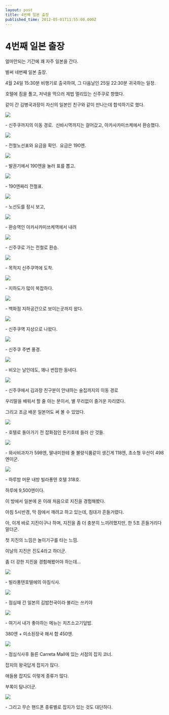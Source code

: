 ```yaml
---
layout: post
title: 4번째 일본 출장
published_time: 2012-05-01T11:55:00.000Z
---
```


# 4번째 일본 출장


얼마안되는 기간에 꽤 자주 일본을 간다.

벌써 네번째 일본 출장.

4월 24일 15:30분 비행기로 출국하여, 그 다음날인 25일 22:30분 귀국하는 일정.

호텔에 짐을 풀고, 저녁을 먹으러 제법 멀리있는 신주쿠로 향했다.

같이 간 김병국과장이 자신의 일본인 친구와 같이 만나는데 합석하기로 했다.

![](../600x0/http/pds24.egloos.com/pds/201205/01/80/a0109780_4f9f4a562abbd.png)

\- 신주쿠까지의 이동 경로.  신바시역까지는 걸어갔고, 아카사카미쓰케에서 환승했다.

![](../pds/201205/01/80/a0109780_4f9f4a7129c46.jpg)

\- 전철노선표와 요금을 확인.  요금은 190엔.

![](../pds/201205/01/80/a0109780_4f9f4a8576307.jpg)

\- 발권기에서 190엔을 눌러 표를 뽑고.

![](../pds/201205/01/80/a0109780_4f9f4a8594aa2.jpg)

\- 190엔짜리 전철표.

![](../pds/201205/01/80/a0109780_4f9f4a86ca102.jpg)

\- 노선도를 잠시 보고,

![](../pds/201205/01/80/a0109780_4f9f4a86334a5.jpg)

\- 환승역인 아카사카미쓰케역에서 내려

![](../pds/201205/01/80/a0109780_4f9f4a87e3fd9.jpg)

\- 신주쿠로 가는 전철로 환승.

![](../pds/201205/01/80/a0109780_4f9f4a887cc39.jpg)

\- 목적지 신주쿠역에 도착.

![](../pds/201205/01/80/a0109780_4f9f4a889f059.jpg)

\- 지하도가 많이 복잡하다.

![](../pds/201205/01/80/a0109780_4f9f4a89dc5a1.jpg)

\- 백화점 지하공간으로 보이는곳까지 왔다.

![](../pds/201205/01/80/a0109780_4f9f4a92091f3.jpg)

\- 신주쿠역 지상으로 나왔다.

![](../pds/201205/01/80/a0109780_4f9f4a9274ce6.jpg)

\- 신주쿠 주변 풍경.

![](../pds/201205/01/80/a0109780_4f9f4a93ca53d.jpg)

\- 비오는 날인데도, 꽤나 번잡한 동네다.

![](../pds/201205/01/80/a0109780_4f9f4a54af302.png)

\- 신주쿠에서 김과장 친구분이 안내하는 술집까지의 이동 경로

우리말을 배워서 할 줄 아는 분이서, 별 무리없이 즐거운 자리였다.

그리고 조금 배운 일본어도 써 볼 수 있었다.

![](../pds/201205/01/80/a0109780_4f9f4a94d32a2.jpg)

\- 호텔로 돌아가기 전 잡화점인 돈키호테 들러 산 것들.

![](../pds/201205/01/80/a0109780_4f9f4aa038c23.jpg)

\- 와사비과자가 598엔, 딸내미한테 줄 불량식품같이 생긴게 118엔, 초소형 우산이 498엔이군.

![](../pds/201205/01/80/a0109780_4f9f4a94a8d8f.jpg)

\- 하루밤 머문 내방 빌라퐁텐 호텔 318호.

하루에 9,500엔이다.

이 방에서 일본에 온 이래 처음으로 지진을 경험해봤다.

아침 5시반경, 막 잠에서 깨려고 하고 있는데, 침대가 흔들거렸다.

아, 이게 바로 지진이구나 하며, 지진을 좀 더 충분히 느끼려했지만, 한 5초 흔들거리다 말더군.

첫 지진의 느낌은 놀이기구를 타는 느낌.

이날의 지진은 진도4라고 하더군.

좀 더 강한 지진을 경험해봤어야 하는데...

![](../pds/201205/01/80/a0109780_4f9f7162230c9.jpg)

\- 빌라퐁텐호텔에의 아침식사.

![](../pds/201205/01/80/a0109780_4f9f4a9e7806d.jpg)

\- 점심때 간 일본의 김밥천국이라 불리는 쓰키야

![](../pds/201205/01/80/a0109780_4f9f4ab3e90f9.jpg)

\- 여기서 내가 좋아하는 메뉴는 치즈소고기덮밥.

380엔 + 미소된장국 해서 합 450엔.

![](../pds/201205/01/80/a0109780_4f9f4aa5bb157.jpg)

\- 점심식사후 들른 Carreta Mall에 있는 서점의 잡지 코너.

잡지의 왕국답게 잡지가 많다.

애들용 잡지도 이렇게 종류가 많다.

부록이 탐나더군.

![](../pds/201205/01/80/a0109780_4f9f4aa51ab39.jpg)

\- 그리고 무슨 핸드폰 종류별로 잡지가 있는 것도 대단하다.

